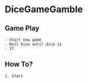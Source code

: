 # DiceGameGamble

## Game Play
	- Start new game
	- Roll Dice until dice is 
	- If 

## How To?
	1. Start

